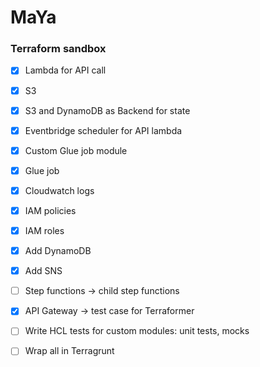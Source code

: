 # MaYa

### Terraform sandbox

- [x] Lambda for API call
- [x] S3
- [x] S3 and DynamoDB as Backend for state
- [x] Eventbridge scheduler for API lambda
- [x] Custom Glue job module
- [x] Glue job
- [x] Cloudwatch logs
- [x] IAM policies
- [x] IAM roles
- [x] Add DynamoDB
- [x] Add SNS
- [ ] Step functions -> child step functions
- [x] API Gateway -> test case for Terraformer
- [ ] Write HCL tests for custom modules: unit tests, mocks


- [ ] Wrap all in Terragrunt
